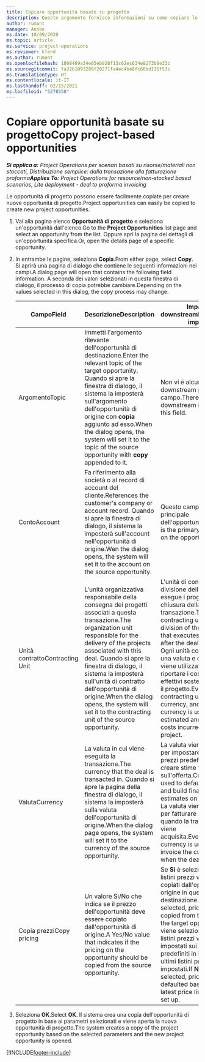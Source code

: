 ```yaml
---
title: Copiare opportunità basate su progetto
description: Questo argomento fornisce informazioni su come copiare le opportunità basate su progetto in Project Operations.
author: rumant
manager: Annbe
ms.date: 10/09/2020
ms.topic: article
ms.service: project-operations
ms.reviewer: kfend
ms.author: rumant
ms.openlocfilehash: 1808469a34e05eb926f13c62ec634e8273b0e33c
ms.sourcegitcommit: fa32b1893286f20271fa4ec4be8fc68bd135f53c
ms.translationtype: HT
ms.contentlocale: it-IT
ms.lasthandoff: 02/15/2021
ms.locfileid: "5278558"
---
```

# <a name="copy-project-based-opportunities"></a><span data-ttu-id="0734c-103">Copiare opportunità basate su progetto</span><span class="sxs-lookup"><span data-stu-id="0734c-103">Copy project-based opportunities</span></span>

<span data-ttu-id="0734c-104">_**Si applica a:** Project Operations per scenari basati su risorse/materiali non stoccati, Distribuzione semplice: dalla transazione alla fatturazione proforma_</span><span class="sxs-lookup"><span data-stu-id="0734c-104">_**Applies To:** Project Operations for resource/non-stocked based scenarios, Lite deployment - deal to proforma invoicing_</span></span>


<span data-ttu-id="0734c-105">Le opportunità di progetto possono essere facilmente copiate per creare nuove opportunità di progetto.</span><span class="sxs-lookup"><span data-stu-id="0734c-105">Project opportunities can easily be copied to create new project opportunities.</span></span> 

1. <span data-ttu-id="0734c-106">Vai alla pagina elenco **Opportunità di progetto** e seleziona un'opportunità dall'elenco.</span><span class="sxs-lookup"><span data-stu-id="0734c-106">Go to the **Project Opportunities** list page and select an opportunity from the list.</span></span> <span data-ttu-id="0734c-107">Oppure apri la pagina dei dettagli di un'opportunità specifica.</span><span class="sxs-lookup"><span data-stu-id="0734c-107">Or, open the details page of a specific opportunity.</span></span> 
2. <span data-ttu-id="0734c-108">In entrambe le pagine, seleziona **Copia**.</span><span class="sxs-lookup"><span data-stu-id="0734c-108">From either page, select **Copy**.</span></span> <span data-ttu-id="0734c-109">Si aprirà una pagina di dialogo che contiene le seguenti informazioni nei campi.</span><span class="sxs-lookup"><span data-stu-id="0734c-109">A dialog page will open that contains the following field information.</span></span> <span data-ttu-id="0734c-110">A seconda dei valori selezionati in questa finestra di dialogo, il processo di copia potrebbe cambiare.</span><span class="sxs-lookup"><span data-stu-id="0734c-110">Depending on the values selected in this dialog, the copy process may change.</span></span>

    | <span data-ttu-id="0734c-111">**Campo**</span><span class="sxs-lookup"><span data-stu-id="0734c-111">**Field**</span></span> | <span data-ttu-id="0734c-112">**Descrizione**</span><span class="sxs-lookup"><span data-stu-id="0734c-112">**Description**</span></span> | <span data-ttu-id="0734c-113">**Impatto downstream**</span><span class="sxs-lookup"><span data-stu-id="0734c-113">**Downstream impact**</span></span> |
    | --- | --- | --- |
    | <span data-ttu-id="0734c-114">Argomento</span><span class="sxs-lookup"><span data-stu-id="0734c-114">Topic</span></span> | <span data-ttu-id="0734c-115">Immetti l'argomento rilevante dell'opportunità di destinazione.</span><span class="sxs-lookup"><span data-stu-id="0734c-115">Enter the relevant topic of the target opportunity.</span></span> <span data-ttu-id="0734c-116">Quando si apre la finestra di dialogo, il sistema la imposterà sull'argomento dell'opportunità di origine con **copia** aggiunto ad esso.</span><span class="sxs-lookup"><span data-stu-id="0734c-116">When the dialog opens, the system will set it to the topic of the source opportunity with **copy** appended to it.</span></span> | <span data-ttu-id="0734c-117">Non vi è alcun impatto downstream per questo campo.</span><span class="sxs-lookup"><span data-stu-id="0734c-117">There's no downstream impact for this field.</span></span> |
    | <span data-ttu-id="0734c-118">Conto</span><span class="sxs-lookup"><span data-stu-id="0734c-118">Account</span></span> | <span data-ttu-id="0734c-119">Fa riferimento alla società o al record di account del cliente.</span><span class="sxs-lookup"><span data-stu-id="0734c-119">References the customer's company or account record.</span></span> <span data-ttu-id="0734c-120">Quando si apre la finestra di dialogo, il sistema la imposterà sull'account nell'opportunità di origine.</span><span class="sxs-lookup"><span data-stu-id="0734c-120">Wen the dialog opens, the system will set it to the account on the source opportunity.</span></span> | <span data-ttu-id="0734c-121">Questo campo è il cliente principale dell'opportunità.</span><span class="sxs-lookup"><span data-stu-id="0734c-121">This field is the primary customer on the opportunity.</span></span> |
    | <span data-ttu-id="0734c-122">Unità contratto</span><span class="sxs-lookup"><span data-stu-id="0734c-122">Contracting Unit</span></span> | <span data-ttu-id="0734c-123">L'unità organizzativa responsabile della consegna dei progetti associati a questa transazione.</span><span class="sxs-lookup"><span data-stu-id="0734c-123">The organization unit responsible for the delivery of the projects associated with this deal.</span></span> <span data-ttu-id="0734c-124">Quando si apre la finestra di dialogo, il sistema la imposterà sull'unità di contratto dell'opportunità di origine.</span><span class="sxs-lookup"><span data-stu-id="0734c-124">When the dialog opens, the system will set it to the contracting unit of the source opportunity.</span></span> | <span data-ttu-id="0734c-125">L'unità di contratto è la divisione dell'azienda che esegue i progetti dopo la chiusura della transazione.</span><span class="sxs-lookup"><span data-stu-id="0734c-125">The contracting unit is the division of the company that executes the projects after the deal is closed.</span></span> <span data-ttu-id="0734c-126">Ogni unità contratto ha una valuta e questa valuta viene utilizzata per riportare i costi stimati ed effettivi sostenuti durante il progetto.</span><span class="sxs-lookup"><span data-stu-id="0734c-126">Every contracting unit has a currency, and this currency is used to report estimated and actual costs incurred during the project.</span></span> |
    | <span data-ttu-id="0734c-127">Valuta</span><span class="sxs-lookup"><span data-stu-id="0734c-127">Currency</span></span> | <span data-ttu-id="0734c-128">La valuta in cui viene eseguita la transazione.</span><span class="sxs-lookup"><span data-stu-id="0734c-128">The currency that the deal is transacted in.</span></span> <span data-ttu-id="0734c-129">Quando si apre la pagina della finestra di dialogo, il sistema la imposterà sulla valuta dell'opportunità di origine.</span><span class="sxs-lookup"><span data-stu-id="0734c-129">When the dialog page opens, the system will set it to the currency of the source opportunity.</span></span> | <span data-ttu-id="0734c-130">La valuta viene utilizzata per impostare un listino prezzi predefinito e creare stime finanziarie sull'offerta.</span><span class="sxs-lookup"><span data-stu-id="0734c-130">Currency is used to default a price list and build financial estimates on the quote.</span></span> <span data-ttu-id="0734c-131">La valuta viene utilizzata per fatturare al cliente quando la transazione viene acquisita.</span><span class="sxs-lookup"><span data-stu-id="0734c-131">Eventually, the currency is used to invoice the customer when the deal is won.</span></span> |
    | <span data-ttu-id="0734c-132">Copia prezzi</span><span class="sxs-lookup"><span data-stu-id="0734c-132">Copy pricing</span></span> | <span data-ttu-id="0734c-133">Un valore Sì/No che indica se il prezzo dell'opportunità deve essere copiato dall'opportunità di origine.</span><span class="sxs-lookup"><span data-stu-id="0734c-133">A Yes/No value that indicates if the pricing on the opportunity should be copied from the source opportunity.</span></span> | <span data-ttu-id="0734c-134">Se **Sì** è selezionato, i listini prezzi vengono copiati dall'opportunità di origine in quella di destinazione.</span><span class="sxs-lookup"><span data-stu-id="0734c-134">If **Yes** is selected, price lists are copied from the source to the target opportunity.</span></span> <span data-ttu-id="0734c-135">Se viene selezionato **No**, i listini prezzi vengono impostati sui valori predefiniti in base agli ultimi listini prezzi impostati.</span><span class="sxs-lookup"><span data-stu-id="0734c-135">If **No** is selected, price lists are defaulted based on the latest price lists that were set up.</span></span> |

3. <span data-ttu-id="0734c-136">Seleziona **OK**.</span><span class="sxs-lookup"><span data-stu-id="0734c-136">Select **OK**.</span></span> <span data-ttu-id="0734c-137">Il sistema crea una copia dell'opportunità di progetto in base ai parametri selezionati e viene aperta la nuova opportunità di progetto.</span><span class="sxs-lookup"><span data-stu-id="0734c-137">The system creates a copy of the project opportunity based on the selected parameters and the new project opportunity is opened.</span></span>


[!INCLUDE[footer-include](../includes/footer-banner.md)]